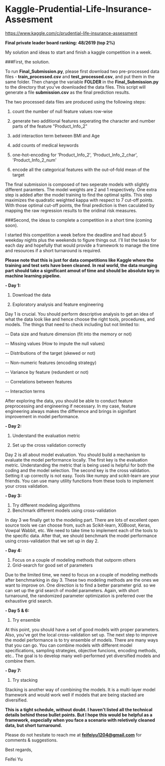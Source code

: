 # Kaggle-Prudential-Life-Insurance-Assesment

https://www.kaggle.com/c/prudential-life-insurance-assessment

**Final private leader board ranking: 48/2619 (top 2%)**

My solution and ideas to start and finish a kaggle competition in a week.


###First, the solution.

To run **Final_Submission.py**, please first download two pre-processed data files - **train_processed.csv** and **test_processed.csv**, and put them in the same folder. Then change the variable **FOLDER** in the **Final_Submission.py** to the directory that you've downloaded the data files. This script will generate a file **submission.csv** as the final prediction results.

The two processed data files are produced using the following steps:

1) count the number of null feature values row-wise

2) generate two additional features seperating the character and number parts of the feature "Product_Info_2"

3) add interaction term between BMI and Age

4) add counts of medical keywords

5) one-hot-encoding for 'Product_Info_2', 'Product_Info_2_char', 'Product_Info_2_num'

6) encode all the categorical features with the out-of-fold mean of the target

The final submission is composed of two seperate models with slightly different paramters. The model weights are 2 and 1 respectively. One extra step is added after the model training to find the optimal splits. This step maximizes the quadratic weighted kappa with respect to 7 cut-off points. With those optimal cut-off points, the final prediction is then caculated by mapping the raw regression results to the oridinal risk measures.


###Second, the ideas to complete a competition in a short time (coming soon).

I started this competition a week before the deadline and had about 5 weekday nights plus the weekends to figure things out. I'll list the tasks for each day and hopefully that would provide a framework to manage the time and resources if a short turnaround is required.

**Please note that this is just for data competitions like Kaggle where the training and test sets have been cleaned. In real world, the data munging part should take a significant amout of time and should be absolute key in machine learning pipeline.**


**- Day 1:**

1) Download the data

2) Exploratory analysis and feature engineering

Day 1 is crucial. You should perform descriptive analysis to get an idea of what the data look like and hence choose the right tools, procedures, and models. The things that need to check including but not limited to:

-- Data size and feature dimension (fit into the memory or not)

-- Missing values (How to impute the null values)

-- Distributions of the target (skewed or not)

-- Non-numeric features (encoding strategy)

-- Variance by feature (redundent or not)

-- Correlations between features

-- Interaction terms

After exploring the data, you should be able to conduct feature preprocessing and engineering if necessary. In my case, feature engineering always makes the difference and brings in siginifant improvement in model performance.


**- Day 2:**

1) Understand the evaluation metric

2) Set up the cross validation correctly

Day 2 is all about model evaluation. You should build a mechanism to evaluate the model performance locally. The first key is the evaluation metric. Understanding the metric that is being used is helpful for both the coding and the model selection. The second key is the cross validation. Setting it up correctly is not easy. Tools like numpy and scikit-learn are your friends. You can use many utility functions from these tools to implement your cross validation. 


**- Day 3:**

1) Try different modeling algorithms 
2) Benchmark different models using cross-validation 

In day 3 we finally get to the modeling part. There are lots of excellent open source tools we can choose from, such as Scikit-learn, XGBoost, Keras, Vowpal Wabbit, etc. We need to take time to implement each of the tools to the specific data. After that, we should benchmark the model performance using cross-validation that we set up in day 2.


**- Day 4:**

1) Focus on a couple of modeling methods that outporm others
2) Grid-search for good set of parameters

Due to the limited time, we need to focus on a couple of modeling methods after benchmarking in day 3. These two modeling methods are the ones we want to improve on. One direction is to find a better parameter grid. so we can set up the grid search of model parameters. Again, with short turnaround, the randomized parameter optimization is preferred over the exhaustive grid search.


**- Day 5 & 6:**

1) Try ensemble

At this point, you should have a set of good models with proper parameters. Also, you've got the local cross-validation set up. The next step to improve the model performance is to try ensemble of models. There are many ways that you can go. You can combine models with different model specifications, sampling strategies, objective funcions, encoding methods, etc.. The goal is to develop many well-performed yet diversified models and combine them. 


**- Day 7:**

1) Try stacking

Stacking is another way of combining the models. It is a multi-layer model framework and would work well if models that are being stacked are diversified. 


**This is a tight schedule, without doubt. I haven't listed all the technical details behind these bullet points. But I hope this would be helpful as a framework, especially when you face a scenario with reletively cleaned data, but short turnaround.**


Please do not hesitate to reach me at **feifeiyu1204@gmail.com** for comments & suggestions.


Best regards,

Feifei Yu
